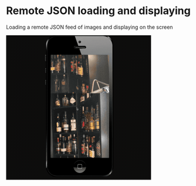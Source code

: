 # Remote JSON loading and displaying
Loading a remote JSON feed of images and 
displaying on the screen

![](demo.gif)